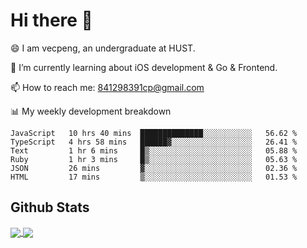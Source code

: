 
# Hi there 👋
😄 I am vecpeng, an undergraduate at HUST.

🌱 I’m currently learning about iOS development & Go & Frontend.

📫 How to reach me: 841298391cp@gmail.com

📊 My weekly development breakdown
<!--START_SECTION:waka-->

```text
JavaScript   10 hrs 40 mins  ██████████████░░░░░░░░░░░   56.62 %
TypeScript   4 hrs 58 mins   ██████▓░░░░░░░░░░░░░░░░░░   26.41 %
Text         1 hr 6 mins     █▒░░░░░░░░░░░░░░░░░░░░░░░   05.88 %
Ruby         1 hr 3 mins     █▒░░░░░░░░░░░░░░░░░░░░░░░   05.63 %
JSON         26 mins         ▓░░░░░░░░░░░░░░░░░░░░░░░░   02.36 %
HTML         17 mins         ▒░░░░░░░░░░░░░░░░░░░░░░░░   01.53 %
```

<!--END_SECTION:waka-->

## Github Stats
<a href="https://github.com/anuraghazra/github-readme-stats">
  <img align="center" src="https://github-readme-stats.vercel.app/api?username=vecpeng&count_private=true&hide=stars" />
</a>
<a href="https://github.com/anuraghazra/convoychat">
  <img align="center" src="https://github-readme-stats.vercel.app/api/top-langs/?username=vecpeng&layout=compact" />
</a>
